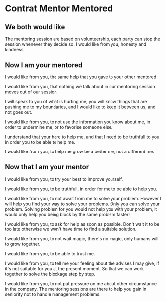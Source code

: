 # Contrat Mentor Mentored

## We both would like

The mentoring session are based on volunteership, each party can stop the session whenever they decide so.
I would like from you, honesty and kindness

## Now I am your mentored

I would like from you, the same help that you gave to your other mentored

I would like from you, that nothing we talk about in our mentoring session moves out of our session

I will speak to you of what is hurting me, you will know things that are pushing me to my boundaries, and I would like to keep it between us, and not goes out.

I would like from you, to not use the information you know about me, in order to undermine me, or to favorise someone else.

I understand that your here to help me, and that I need to be truthfull to you in order you to be able to help me.

I would like from you, to help me grow be a better me, not a different me.

## Now that I am your mentor

I would like from you, to try your best to improve yourself.

I would like from you, to be truthfull, in order for me to be able to help you.

I would like from you, to not await from me to solve your problem. However I will help you find your way to solve your problems. Only you can solve your problem. Solving problem for you would not help you with your problem, it would only help you being block by the same problem faster!

I would like from you, to ask for help as soon as possible. Don't wait it to be too late otherwise we won't have time to find a suitable solution.

I would like from you, to not wait magic, there's no magic, only humans will to grow together.

I would like from you, to be able to trust me.

I would like from you, to tell me your feeling about the advises I may give, if it's not suitable for you at the present moment. So that we can work together to solve the blockage step by step.

I would like from you, to not put pressure on me about other circumstance in the company. The mentoring sessions are there to help you gain in seniority not to handle management problems.
